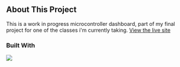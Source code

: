 ## About This Project

This is a work in progress microcontroller dashboard, part of my final project for one of the classes i'm currently taking.
[View the live site](https://dashboard32.netlify.app/)

### Built With
[![](https://skills.thijs.gg/icons?i=jreact,vite,ts&theme=light)]()
